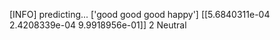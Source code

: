 [INFO] predicting...
['good good good happy']
[[5.6840311e-04 2.4208339e-04 9.9918956e-01]]
2
Neutral
